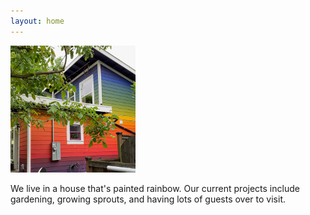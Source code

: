 ```yaml
---
layout: home
---
```

![Photo of house painted rainbow.](/assets/images/RainbowHouse.jpg "The Rainbow House")

We live in a house that's painted rainbow.  Our current projects include gardening, growing sprouts, and having lots of guests over to visit.  
